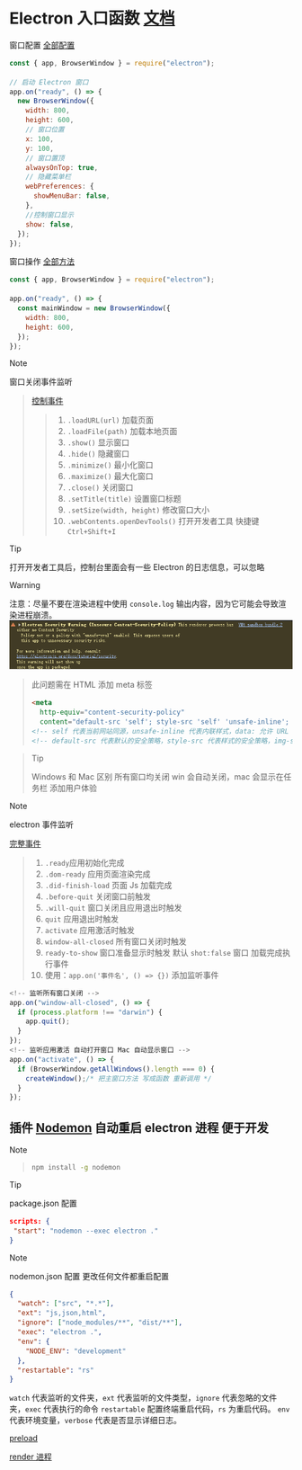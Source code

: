 # Electron 入口函数 [文档](https://www.electronjs.org/zh/docs/latest/tutorial/tutorial-first-app#%E5%AF%BC%E5%85%A5%E6%A8%A1%E5%9D%97)

窗口配置 [全部配置](https://www.electronjs.org/zh/docs/latest/api/base-window#实例属性)

```javascript
const { app, BrowserWindow } = require("electron");

// 启动 Electron 窗口
app.on("ready", () => {
  new BrowserWindow({
    width: 800,
    height: 600,
    // 窗口位置
    x: 100,
    y: 100,
    // 窗口置顶
    alwaysOnTop: true,
    // 隐藏菜单栏
    webPreferences: {
      showMenuBar: false,
    },
    //控制窗口显示
    show: false,
  });
});
```

窗口操作 [全部方法](https://www.electronjs.org/zh/docs/latest/api/browser-window#%E7%94%A8%E6%B3%95)

```javascript
const { app, BrowserWindow } = require("electron");

app.on("ready", () => {
  const mainWindow = new BrowserWindow({
    width: 800,
    height: 600,
  });
});
```

> [!NOTE]
> 窗口关闭事件监听
>
> > [控制事件](https://www.electronjs.org/zh/docs/latest/api/browser-window#%E7%94%A8%E6%B3%95)
> >
> > > 1. `.loadURL(url)` 加载页面
> > > 2. `.loadFile(path)` 加载本地页面
> > > 3. `.show()` 显示窗口
> > > 4. `.hide()` 隐藏窗口
> > > 5. `.minimize()` 最小化窗口
> > > 6. `.maximize()` 最大化窗口
> > > 7. `.close()` 关闭窗口
> > > 8. `.setTitle(title)` 设置窗口标题
> > > 9. `.setSize(width, height)` 修改窗口大小
> > > 10. `.webContents.openDevTools()` 打开开发者工具 快捷键 `Ctrl+Shift+I`
>
> > [!TIP]
> > 打开开发者工具后，控制台里面会有一些 Electron 的日志信息，可以忽略
>
> > [!WARNING]
> > 注意：尽量不要在渲染进程中使用 `console.log` 输出内容，因为它可能会导致渲染进程崩溃。
> > ![图 0](images/853ed779df2b9b4160556af70025a50a2494f8939d3af5ef6a12b6c6e246c06b.png)
> >
> > > 此问题需在 HTML 添加 meta 标签
> > >
> > > ```html
> > > <meta
> > >   http-equiv="content-security-policy"
> > >   content="default-src 'self'; style-src 'self' 'unsafe-inline'; img-src 'self' data:;" />
> > > <!-- self 代表当前网站同源，unsafe-inline 代表内联样式，data: 允许 URL 引入代表支持任意数据 可添加多个内容安全策略 ; 表示结束  -->
> > > <!-- default-src 代表默认的安全策略，style-src 代表样式的安全策略，img-src 代表图片的安全策略 -->
> > > ```
>
> > > [!TIP]
> > > Windows 和 Mac 区别 所有窗口均关闭 win 会自动关闭，mac 会显示在任务栏 添加用户体验
>
> > [!NOTE]
> > electron 事件监听
> >
> > [完整事件](https://www.electronjs.org/zh/docs/latest/api/app#%E4%BA%8B%E4%BB%B6)
> >
> > > 1. `.ready`应用初始化完成
> > > 2. `.dom-ready` 应用页面渲染完成
> > > 3. `.did-finish-load` 页面 Js 加载完成
> > > 4. `.before-quit` 关闭窗口前触发
> > > 5. `.will-quit` 窗口关闭且应用退出时触发
> > > 6. `quit` 应用退出时触发
> > > 7. `activate` 应用激活时触发
> > > 8. `window-all-closed` 所有窗口关闭时触发
> > > 9. `ready-to-show` 窗口准备显示时触发 默认 `shot:false` 窗口 加载完成执行事件
> > > 10. 使用：`app.on('事件名', () => {})` 添加监听事件
>
> ```javascript
> <!-- 监听所有窗口关闭 -->
> app.on("window-all-closed", () => {
>   if (process.platform !== "darwin") {
>     app.quit();
>   }
> });
> <!-- 监听应用激活 自动打开窗口 Mac 自动显示窗口 -->
> app.on("activate", () => {
>   if (BrowserWindow.getAllWindows().length === 0) {
>     createWindow();/* 把主窗口方法 写成函数 重新调用 */
>   }
> });
> ```

## 插件 [Nodemon](https://nodemon.io/) 自动重启 electron 进程 便于开发

> [!NOTE]
>
> > ```bash
> > npm install -g nodemon
> > ```
>
> > [!TIP]
> > package.json 配置
> >
> > ```json
> > scripts: {
> >  "start": "nodemon --exec electron ."
> > }
> > ```
>
> > [!NOTE]
> > nodemon.json 配置 更改任何文件都重启配置
> >
> > ```json
> > {
> >   "watch": ["src", "*.*"],
> >   "ext": "js,json,html",
> >   "ignore": ["node_modules/**", "dist/**"],
> >   "exec": "electron .",
> >   "env": {
> >     "NODE_ENV": "development"
> >   },
> >   "restartable": "rs"
> > }
> > ```
>
> `watch` 代表监听的文件夹，`ext` 代表监听的文件类型，`ignore` 代表忽略的文件夹，`exec` 代表执行的命令 `restartable` 配置终端重启代码，`rs` 为重启代码。 `env` 代表环境变量，`verbose` 代表是否显示详细日志。

[preload](Preload.md)

[render 进程](Render.md)
